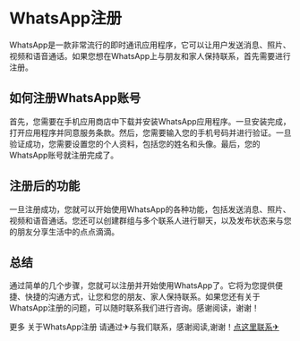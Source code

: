 # WhatsApp注册

WhatsApp是一款非常流行的即时通讯应用程序，它可以让用户发送消息、照片、视频和语音通话。如果您想在WhatsApp上与朋友和家人保持联系，首先需要进行注册。

## 如何注册WhatsApp账号

首先，您需要在手机应用商店中下载并安装WhatsApp应用程序。一旦安装完成，打开应用程序并同意服务条款。然后，您需要输入您的手机号码并进行验证。一旦验证成功，您需要设置您的个人资料，包括您的姓名和头像。最后，您的WhatsApp账号就注册完成了。

## 注册后的功能

一旦注册成功，您就可以开始使用WhatsApp的各种功能，包括发送消息、照片、视频和语音通话。您还可以创建群组与多个联系人进行聊天，以及发布状态来与您的朋友分享生活中的点点滴滴。

## 总结

通过简单的几个步骤，您就可以注册并开始使用WhatsApp了。它将为您提供便捷、快捷的沟通方式，让您和您的朋友、家人保持联系。如果您还有关于WhatsApp注册的问题，可以随时联系我们进行咨询。感谢阅读，谢谢！

更多 关于WhatsApp注册 请通过✈与我们联系，感谢阅读,谢谢！[点这里联系✈](https://sms.k02.cc)